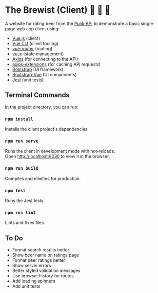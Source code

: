 # The Brewist (Client) 🍺 📝 🍻

A website for rating beer from the [Punk API](https://punkapi.com/documentation/v2) to demonstrate a basic single page web app client using:

- [Vue.js](https://vuejs.org/) (client)
- [Vue CLI](https://cli.vuejs.org) (client tooling)
- [vue-router](https://router.vuejs.org/) (routing)
- [vuex](https://vuex.vuejs.org/) (state management)
- [Axios](https://www.axios.com/) (for connecting to the API)
- [axios-extensions](https://www.npmjs.com/package/axios-extensions) (for caching API requests)
- [Bootstrap](https://getbootstrap.com/) (UI framework)
- [Bootstrap-Vue](https://bootstrap-vue.org/) (UI components)
- [Jest](https://jestjs.io/) (unit tests)

## Terminal Commands

In the project directory, you can run:

### `npm install`

Installs the client project's dependencies.

### `npm run serve`

Runs the client in development mode with hot-reloads.<br>
Open [http://localhost:8080](http://localhost:8080) to view it in the browser.

### `npm run build`

Compiles and minifies for production.

### `npm test`

Runs the Jest tests.

### `npm run lint`

Lints and fixes files.

## To Do

- Format search results better
- Show beer name on ratings page
- Format beer ratings better
- Show server errors
- Better styled validation messages
- Use browser history for routes
- Add loading spinners
- Add unit tests
